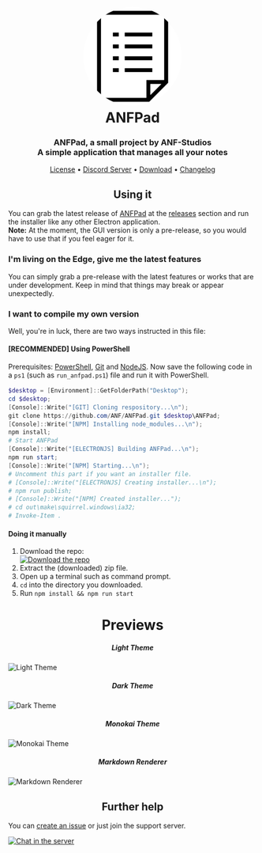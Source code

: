 <h1 align="center" style="position: relative; ">
    <a href="https://github.com/ANF-Studios/ANFPad"><img width="200" style="border-radius: 50%; "
            src="./src/images/display.png" /></a><br>
    ANFPad
</h1>
<h3 align="center">ANFPad, a small project by ANF-Studios<br>A simple application that manages all your notes</h3>
<p align="center">
    <a href="https://github.com/ANF-Studios/ANFPad/blob/master/LICENSE">License</a> •
    <a href="https://discord.gg/fKWpK7A">Discord Server</a> •
    <a href="https://github.com/ANF-Studios/ANFPad/releases/latest">Download</a> •
    <a href="https://github.com/ANF-Studios/ANFPad/blob/master/CHANGELOG. MD">Changelog</a>
</p>
<h2 align="center">Using it</h2>
<p>You can grab the latest release of <a href="https://github.com/ANF-Studios/ANFPad">ANFPad</a> at the <a
        href="https://github.com/ANF-Studios/ANFPad/releases/latest">releases</a> section and run the installer like any
    other Electron application.<br /><strong>Note:</strong> At the moment, the GUI version is only a pre-release, so you
    would have to use that if you feel eager for it.
</p>
<h3>I'm living on the Edge, give me the latest features</h3>
<p>You can simply grab a pre-release with the latest features or works that are under development. Keep in mind that
    things may break or appear unexpectedly.
</p>
<h3>I want to compile my own version</h3>
<p>Well, you're in luck, there are two ways instructed in this file:</p>
<h4><strong>[RECOMMENDED]</strong> Using PowerShell</h4>
<p>Prerequisites:
    <a href="https://docs.microsoft.com/en-us/powershell/scripting/install/installing-powershell">PowerShell</a>, <a
        href="https://git-scm.com/downloads">Git</a> and <a href="https://nodejs.org/en/download/">NodeJS</a>.
    Now save the following code in a <code>ps1</code> (such as <code>run_anfpad.ps1</code>) file and run it with
    PowerShell.
</p>

``` ps1
$desktop = [Environment]::GetFolderPath("Desktop");
cd $desktop;
[Console]::Write("[GIT] Cloning respository...\n");
git clone https://github.com/ANF/ANFPad.git $desktop\ANFPad;
[Console]::Write("[NPM] Installing node_modules...\n");
npm install;
# Start ANFPad
[Console]::Write("[ELECTRONJS] Building ANFPad...\n");
npm run start;
[Console]::Write("[NPM] Starting...\n");
# Uncomment this part if you want an installer file.
# [Console]::Write("[ELECTRONJS] Creating installer...\n");
# npm run publish;
# [Console]::Write("[NPM] Created installer...");
# cd out\make\squirrel.windows\ia32;
# Invoke-Item .
```

<h4>Doing it manually</h4>
<ol>
    <li>Download the repo:</li>
    <a href="https://github.com/ANF/ANFPad/archive/master.zip"><img
            src="https://user-images.githubusercontent.com/68814933/103164783-7a4ad080-47dd-11eb-8796-bc45d5019b4f.png"
            alt="Download the repo"></a>
    <li>Extract the (downloaded) zip file.</li>
    <li>Open up a terminal such as command prompt.</li>
    <li><code>cd</code> into the directory you downloaded.</li>
    <li>Run <code>npm install && npm run start</code></li>
</ol>
<span align="center">
    <h1>Previews</h1>
    <h5>Light Theme</h5>
    <img width="500" alt="Light Theme"
        src="https://user-images.githubusercontent.com/42365887/103587106-21013200-4eac-11eb-9074-b057da4ae19d.png">
    <h5>Dark Theme</h5>
    <img width="500" alt="Dark Theme"
        src="https://user-images.githubusercontent.com/42365887/103587109-21013200-4eac-11eb-92ad-030d94ea5569.png">
    <h5>Monokai Theme</h5>
    <img width="500" alt="Monokai Theme"
        src="https://user-images.githubusercontent.com/42365887/103587098-1e064180-4eac-11eb-89b1-db164061c77a.png">
    <h5>Markdown Renderer</h5>
    <img width="500" alt="Markdown Renderer"
        src="https://user-images.githubusercontent.com/42365887/103587101-1e9ed800-4eac-11eb-92b8-18d426b45519.png">
</span>
<h2 align="center">Further help</h2>
<p>You can <a href="https://github.com/ANF-Studios/ListManager/issues">create an issue</a> or just join the support
    server.
</p>
<a href="https://discord.gg/fKWpK7A"><img
        src="https://discord.com/api/guilds/732064655396044840/embed.png?style=banner3" alt="Chat in the server"></a>
